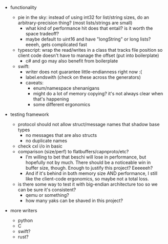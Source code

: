 * functionality
    - pie in the sky: instead of using int32 for list/string sizes, do an arbitrary-precision thing? (most lists/strings are small)
        - what kind of performance hit does that entail? is it worth the space tradeoff?
        - maybe default to uint16 and have "longString" or long lists? eeeeh, gets complicated fast
    - typescript: wrap the read/writes in a class that tracks file position so client code doesn't have to manage the offset (put into boilerplate)
        - c# and go may also benefit from boilerplate
    - swift:
        - writer does not guarantee little-endianness right now :(
        - label.endswith (check on these across the generators)
        - caveats: 
            - enum/namespace shenanigans
            - might do a lot of memory copying? it's not always clear when that's happening
            - some different ergonomics

* testing framework
    - protocol should not allow struct/message names that shadow base types
        - no messages that are also structs
        - no duplicate names
    - check cxl i/o in basic
    - comparison (size/perf) to flatbuffers/capnproto/etc?
        - I'm willing to bet that beschi will lose in performance, but hopefully not by much. There should be a noticeable win in buffer size, though. Enough to justify this project? Eeeeeeh? 
        - And if it's behind in both memory size AND performance, I still like the client-code ergonomics, so maybe not a total loss. 
    - is there some way to test it with big-endian architecture too so we can be sure it's consistent? 
        - qemu or something?
        - how many yaks can be shaved in this project?

* more writers
    * python
    * C
    * swift?
    * rust?
